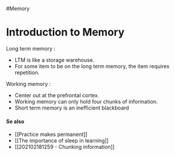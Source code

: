 #Memory

# Introduction to Memory

Long term memory :

- LTM is like a storage warehouse.
- For some item to be on the long term memory, the item requires repetition.

Working memory :

- Center out at the prefrontal cortex.
- Working memory can only hold four chunks of information.
- Short term memory is an inefficient blackboard



#### Se also

- [[Practice makes permanent]]
- [[The importance of sleep in learning]]
- [[202102181259 - Chunking information]]